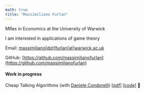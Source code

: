```yaml
---
math: true
title: "Massimiliano Furlan"
---
```


MRes in Economics at the University of Warwick

I am interested in applications of game theory

Email: [massimiliano[dot]furlan[at]warwick.ac.uk](mailto:massimiliano[dot]furlan[at]warwick.ac.uk)

GitHub: [https://github.com/massimilianofurlan](https://github.com/massimilianofurlan)

#### Work in progress

Cheap Talking Algorithms (with [Daniele Condorelli](https://www.condorelli.science)) [[pdf]](/rl_cheap_talk.pdf) [[code]](https://github.com/massimilianofurlan/rl_cheap_talk) 